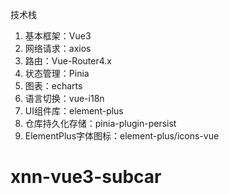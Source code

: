 技术栈
1. 基本框架：Vue3
2. 网络请求：axios
3. 路由：Vue-Router4.x
4. 状态管理：Pinia
5. 图表：echarts
6. 语言切换：vue-i18n
7. UI组件库：element-plus
8. 仓库持久化存储：pinia-plugin-persist
9. ElementPlus字体图标：element-plus/icons-vue
# xnn-vue3-subcar
